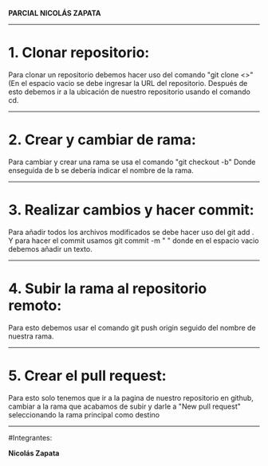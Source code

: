 **PARCIAL NICOLÁS ZAPATA**
____
# 1. Clonar repositorio:
Para clonar un repositorio debemos hacer uso del comando "git clone <>" (En el espacio vacio se debe ingresar la URL del repositorio.
Después de esto debemos ir a la ubicación de nuestro repositorio usando el comando cd.
____
# 2. Crear y cambiar de rama: 
Para cambiar y crear una rama se usa el comando "git checkout -b" Donde enseguida de b se debería indicar el nombre de la rama.
____
# 3. Realizar cambios y hacer commit:
Para añadir todos los archivos modificados se debe hacer uso del git add .
Y para hacer el commit usamos git commit -m " " donde en el espacio vacio debemos añadir un texto.
____
# 4. Subir la rama al repositorio remoto:
Para esto debemos usar el comando git push origin seguido del nombre de nuestra rama.
____
# 5. Crear el pull request: 
Para esto solo tenemos que ir a la pagina de nuestro repositorio en github, cambiar a la rama que acabamos de subir y darle a "New pull request" seleccionando la rama principal como destino
____
#Integrantes:

**Nicolás Zapata**
